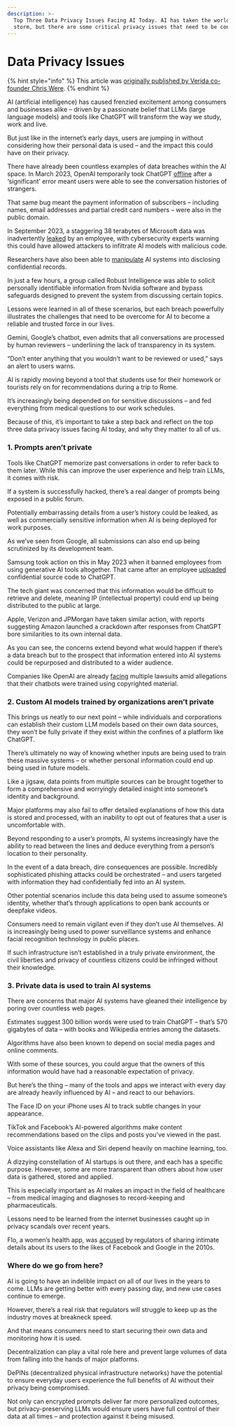 ```yaml
---
description: >-
  Top Three Data Privacy Issues Facing AI Today. AI has taken the world by
  storm, but there are some critical privacy issues that need to be considered.
---
```


# Data Privacy Issues

{% hint style="info" %}
This article was [originally published by Verida co-founder Chris Were](https://www.chriswere.com/p/top-three-data-privacy-issues-facing).
{% endhint %}

AI (artificial intelligence) has caused frenzied excitement among consumers and businesses alike – driven by a passionate belief that LLMs (large language models) and tools like ChatGPT will transform the way we study, work and live.

But just like in the internet’s early days, users are jumping in without considering how their personal data is used – and the impact this could have on their privacy.

There have already been countless examples of data breaches within the AI space. In March 2023, OpenAI temporarily took ChatGPT [offline](https://openai.com/blog/march-20-chatgpt-outage) after a ‘significant’ error meant users were able to see the conversation histories of strangers.

That same bug meant the payment information of subscribers – including names, email addresses and partial credit card numbers – were also in the public domain.

In September 2023, a staggering 38 terabytes of Microsoft data was inadvertently [leaked](https://www.pcmag.com/news/microsoft-ai-employee-accidentally-leaks-38tb-of-data) by an employee, with cybersecurity experts warning this could have allowed attackers to infiltrate AI models with malicious code.

Researchers have also been able to [manipulate](https://www.ft.com/content/5aceb7a6-9d5a-4f1f-af3d-1ef0129b0934) AI systems into disclosing confidential records.

In just a few hours, a group called Robust Intelligence was able to solicit personally identifiable information from Nvidia software and bypass safeguards designed to prevent the system from discussing certain topics.

Lessons were learned in all of these scenarios, but each breach powerfully illustrates the challenges that need to be overcome for AI to become a reliable and trusted force in our lives.

Gemini, Google’s chatbot, even admits that all conversations are processed by human reviewers – underlining the lack of transparency in its system.

“Don’t enter anything that you wouldn’t want to be reviewed or used,” says an alert to users warns.

AI is rapidly moving beyond a tool that students use for their homework or tourists rely on for recommendations during a trip to Rome.

It’s increasingly being depended on for sensitive discussions – and fed everything from medical questions to our work schedules.

Because of this, it’s important to take a step back and reflect on the top three data privacy issues facing AI today, and why they matter to all of us.

### **1. Prompts aren’t private**

Tools like ChatGPT memorize past conversations in order to refer back to them later. While this can improve the user experience and help train LLMs, it comes with risk.

If a system is successfully hacked, there’s a real danger of prompts being exposed in a public forum.

Potentially embarrassing details from a user’s history could be leaked, as well as commercially sensitive information when AI is being deployed for work purposes.

As we’ve seen from Google, all submissions can also end up being scrutinized by its development team.

Samsung took action on this in May 2023 when it banned employees from using generative AI tools altogether. That came after an employee [uploaded](https://www.forbes.com/sites/siladityaray/2023/05/02/samsung-bans-chatgpt-and-other-chatbots-for-employees-after-sensitive-code-leak/?sh=3db17e386078) confidential source code to ChatGPT.

The tech giant was concerned that this information would be difficult to retrieve and delete, meaning IP (intellectual property) could end up being distributed to the public at large.

Apple, Verizon and JPMorgan have taken similar action, with reports suggesting Amazon launched a crackdown after responses from ChatGPT bore similarities to its own internal data.

As you can see, the concerns extend beyond what would happen if there’s a data breach but to the prospect that information entered into AI systems could be repurposed and distributed to a wider audience.

Companies like OpenAI are already [facing](https://www.theguardian.com/technology/2024/jan/08/ai-tools-chatgpt-copyrighted-material-openai) multiple lawsuits amid allegations that their chatbots were trained using copyrighted material.

### **2. Custom AI models trained by organizations aren’t private**

This brings us neatly to our next point – while individuals and corporations can establish their custom LLM models based on their own data sources, they won’t be fully private if they exist within the confines of a platform like ChatGPT.

There’s ultimately no way of knowing whether inputs are being used to train these massive systems – or whether personal information could end up being used in future models.

Like a jigsaw, data points from multiple sources can be brought together to form a comprehensive and worryingly detailed insight into someone’s identity and background.

Major platforms may also fail to offer detailed explanations of how this data is stored and processed, with an inability to opt out of features that a user is uncomfortable with.

Beyond responding to a user’s prompts, AI systems increasingly have the ability to read between the lines and deduce everything from a person’s location to their personality.

In the event of a data breach, dire consequences are possible. Incredibly sophisticated phishing attacks could be orchestrated – and users targeted with information they had confidentially fed into an AI system.

Other potential scenarios include this data being used to assume someone’s identity, whether that’s through applications to open bank accounts or deepfake videos.

Consumers need to remain vigilant even if they don’t use AI themselves. AI is increasingly being used to power surveillance systems and enhance facial recognition technology in public places.

If such infrastructure isn’t established in a truly private environment, the civil liberties and privacy of countless citizens could be infringed without their knowledge.

### **3. Private data is used to train AI systems**

There are concerns that major AI systems have gleaned their intelligence by poring over countless web pages.

Estimates suggest 300 billion words were used to train ChatGPT – that’s 570 gigabytes of data – with books and Wikipedia entries among the datasets.

Algorithms have also been known to depend on social media pages and online comments.

With some of these sources, you could argue that the owners of this information would have had a reasonable expectation of privacy.

But here’s the thing – many of the tools and apps we interact with every day are already heavily influenced by AI – and react to our behaviors.

The Face ID on your iPhone uses AI to track subtle changes in your appearance.

TikTok and Facebook’s AI-powered algorithms make content recommendations based on the clips and posts you’ve viewed in the past.

Voice assistants like Alexa and Siri depend heavily on machine learning, too.

A dizzying constellation of AI startups is out there, and each has a specific purpose. However, some are more transparent than others about how user data is gathered, stored and applied.

This is especially important as AI makes an impact in the field of healthcare – from medical imaging and diagnoses to record-keeping and pharmaceuticals.

Lessons need to be learned from the internet businesses caught up in privacy scandals over recent years.

Flo, a women’s health app, was [accused](https://www.nytimes.com/2021/01/28/us/period-apps-health-technology-women-privacy.html) by regulators of sharing intimate details about its users to the likes of Facebook and Google in the 2010s.

### **Where do we go from here?**

AI is going to have an indelible impact on all of our lives in the years to come. LLMs are getting better with every passing day, and new use cases continue to emerge.

However, there’s a real risk that regulators will struggle to keep up as the industry moves at breakneck speed.

And that means consumers need to start securing their own data and monitoring how it is used.

Decentralization can play a vital role here and prevent large volumes of data from falling into the hands of major platforms.

DePINs (decentralized physical infrastructure networks) have the potential to ensure everyday users experience the full benefits of AI without their privacy being compromised.

Not only can encrypted prompts deliver far more personalized outcomes, but privacy-preserving LLMs would ensure users have full control of their data at all times – and protection against it being misused.
